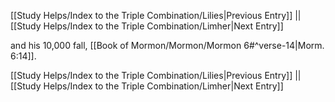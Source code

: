 [[Study Helps/Index to the Triple Combination/Lilies|Previous Entry]]  ||  [[Study Helps/Index to the Triple Combination/Limher|Next Entry]]

 and his 10,000 fall, [[Book of Mormon/Mormon/Mormon 6#^verse-14|Morm. 6:14]].

[[Study Helps/Index to the Triple Combination/Lilies|Previous Entry]]  ||  [[Study Helps/Index to the Triple Combination/Limher|Next Entry]]